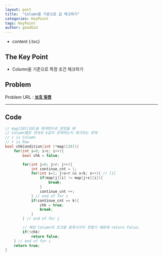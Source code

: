 ```yaml
---
layout: post
title:  "Column을 기준으로 값 체크하기"
categories: KeyPoint
tags: KeyPoint
author: goodGid
---
```

* content
{:toc}

## The Key Point

* Column을 기준으로 특정 조건 체크하기







## Problem
Problem URL : **[보호 필름](https://www.swexpertacademy.com/main/code/problem/problemDetail.do?contestProbId=AV5V1SYKAaUDFAWu)**


---



## Code
``` cpp
// map[10][20]을 매개변수로 받았을 때
// Column별로 연속된 k값이 존재하는지 체크하는 문제
// c is Column 
// r is Row
bool chkCondition(int (*map)[20]){
    for(int i=0; i<c; i++){
        bool chk = false;

        for(int j=0; j<r; j++){
            int continue_cnt = 1;
            for(int s=1; j+s<r && s<k; s++){ // [1]
                if(map[j][i] != map[j+s][i]){
                    break;
                }
                continue_cnt ++;
            } // end of for s
            if(continue_cnt == k){
                chk = true;
                break;
            }
        } // end of for j

        // 해당 Column의 조건을 충족시키지 못했기 때문에 return false;
        if(!chk)
            return false;
    } // end of for i
    return true;
}
```
